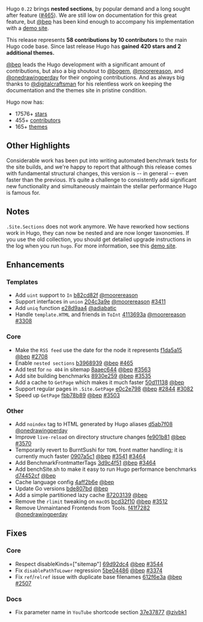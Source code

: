 
Hugo `0.22` brings **nested sections**, by popular demand and a long sought after feature ([#465](https://github.com/spf13/hugo/issues/465)).  We are still low on documentation for this great feature, but [@bep](https://github.com/bep)  has been kind enough to accompany his implementation with a [demo site](http://hugotest.bep.is/).

This release represents **58 contributions by 10 contributors** to the main Hugo code base. Since last release Hugo has **gained 420 stars and 2 additional themes.**

[@bep](https://github.com/bep) leads the Hugo development with a significant amount of contributions, but also a big shoutout to [@bogem](https://github.com/bogem), [@moorereason](https://github.com/moorereason), and [@onedrawingperday](https://github.com/onedrawingperday) for their ongoing contributions. And as always big thanks to [@digitalcraftsman](https://github.com/digitalcraftsman) for his relentless work on keeping the documentation and the themes site in pristine condition.

Hugo now has:

* 17576+ [stars](https://github.com/spf13/hugo/stargazers)
* 455+ [contributors](https://github.com/spf13/hugo/graphs/contributors)
* 165+ [themes](http://themes.gohugo.io/)

## Other Highlights

Considerable work has been put into writing automated benchmark tests for the site builds, and we're happy to report that although this release comes with fundamental structural changes, this version is -- in general -- even faster than the previous. It’s quite a challenge to consistently add significant new functionality and simultaneously maintain the stellar performance Hugo is famous for. 
 
## Notes

`.Site.Sections` does not work anymore. We have reworked how sections work in Hugo, they can now be nested and are now longer taxonomies. If you use the old collection, you should get detailed upgrade instructions in the log when you run `hugo`. For more information, see this [demo site](http://hugotest.bep.is/). 

## Enhancements

### Templates

* Add `uint` support to `In` [b82cd82f](https://github.com/spf13/hugo/commit/b82cd82f1198a371ed94bda7faafe22813f4cb29) [@moorereason](https://github.com/moorereason) 
* Support interfaces in `union` [204c3a9e](https://github.com/spf13/hugo/commit/204c3a9e32fcf6617ede978e35d3e2e89a5b491c) [@moorereason](https://github.com/moorereason) [#3411](https://github.com/spf13/hugo/issues/3411) 
* Add `uniq` function [e28d9aa4](https://github.com/spf13/hugo/commit/e28d9aa42c3429d22fe254e69e4605aaf1e684f3) [@adiabatic](https://github.com/adiabatic) 
* Handle `template.HTML` and friends in `ToInt` [4113693a](https://github.com/spf13/hugo/commit/4113693ac1b275f3a40aa5c248269340ef9b57f6) [@moorereason](https://github.com/moorereason) [#3308](https://github.com/spf13/hugo/issues/3308) 

### Core

* Make the `RSS feed` use the date for the node it represents [f1da5a15](https://github.com/spf13/hugo/commit/f1da5a15a37666ee59350d6600a8c14c1383f5bc) [@bep](https://github.com/bep) [#2708](https://github.com/spf13/hugo/issues/2708) 
* Enable `nested sections` [b3968939](https://github.com/spf13/hugo/commit/b39689393ccb8434d9a57658a64b77568c718e99) [@bep](https://github.com/bep) [#465](https://github.com/spf13/hugo/issues/465) 
* Add test for `no 404` in sitemap [8aaec644](https://github.com/spf13/hugo/commit/8aaec644a90d09bd7f079d35d382f76bb4ed35db) [@bep](https://github.com/bep) [#3563](https://github.com/spf13/hugo/issues/3563) 
* Add site building benchmarks [8930e259](https://github.com/spf13/hugo/commit/8930e259d78cba4041b550cc51a7f40bc91d7c20) [@bep](https://github.com/bep) [#3535](https://github.com/spf13/hugo/issues/3535) 
* Add a cache to `GetPage` which makes it much faster [50d11138](https://github.com/spf13/hugo/commit/50d11138f3e18b545c15fadf52f7b0b744bf3e7c) [@bep](https://github.com/bep) 
* Support regular pages in `.Site.GetPage` [e0c2e798](https://github.com/spf13/hugo/commit/e0c2e798201f75ae6e9a81a7442355288c2d141b) [@bep](https://github.com/bep) [#2844](https://github.com/spf13/hugo/issues/2844) 
[#3082](https://github.com/spf13/hugo/issues/3082) 
* Speed up `GetPage` [fbb78b89](https://github.com/spf13/hugo/commit/fbb78b89df8ccef8f0ab26af00aa45d35c1ee2cf) [@bep](https://github.com/bep) [#3503](https://github.com/spf13/hugo/issues/3503) 

### Other

* Add `noindex` tag to HTML generated by Hugo aliases [d5ab7f08](https://github.com/spf13/hugo/commit/d5ab7f087d967b30e7de7d789e6ad3091b42f1f7) [@onedrawingperday](https://github.com/onedrawingperday) 
* Improve `live-reload` on directory structure changes [fe901b81](https://github.com/spf13/hugo/commit/fe901b81191860b60e6fcb29f8ebf87baef2ee79) [@bep](https://github.com/bep) [#3570](https://github.com/spf13/hugo/issues/3570) 
* Temporarily revert to BurntSushi for `TOML` front matter handling; it is currently much faster [0907a5c1](https://github.com/spf13/hugo/commit/0907a5c1c293755e6bf297246f07888448d81f8b) [@bep](https://github.com/bep) [#3541](https://github.com/spf13/hugo/issues/3541) [#3464](https://github.com/spf13/hugo/issues/3464) 
* Add BenchmarkFrontmatterTags [3d9c4f51](https://github.com/spf13/hugo/commit/3d9c4f513b0443648d7e88995e351df1739646d2) [@bep](https://github.com/bep) [#3464](https://github.com/spf13/hugo/issues/3464) 
* Add benchSite.sh to make it easy to run Hugo performance benchmarks [d74452cf](https://github.com/spf13/hugo/commit/d74452cfe8f69a85ec83e05481e16bebf199a5cb) [@bep](https://github.com/bep) 
* Cache language config [4aff2b6e](https://github.com/spf13/hugo/commit/4aff2b6e7409a308f30cff1825fec02991e0d56a) [@bep](https://github.com/bep) 
* Update Go versions [bde807bd](https://github.com/spf13/hugo/commit/bde807bd1e560fb4cc765c0fc22132db7f8a0801) [@bep](https://github.com/bep) 
* Add a simple partitioned lazy cache [87203139](https://github.com/spf13/hugo/commit/87203139c38e0b992c96d7b8a23c7730649c68e5) [@bep](https://github.com/bep) 
* Remove the `rlimit` tweaking on `macOS` [bcd32f10](https://github.com/spf13/hugo/commit/bcd32f1086c8c604fb22a7496924e41cc46b1605) [@bep](https://github.com/bep) [#3512](https://github.com/spf13/hugo/issues/3512) 
* Remove Unmaintaned Frontends from Tools. [f41f7282](https://github.com/spf13/hugo/commit/f41f72822251c9a31031fd5b3dda585c57c8b028) [@onedrawingperday](https://github.com/onedrawingperday) 

## Fixes

### Core
* Respect disableKinds=["sitemap"] [69d92dc4](https://github.com/spf13/hugo/commit/69d92dc49cb8ab9276ab013d427ba2d9aaf9135d) [@bep](https://github.com/bep) [#3544](https://github.com/spf13/hugo/issues/3544) 
* Fix `disablePathToLower` regression [5be04486](https://github.com/spf13/hugo/commit/5be0448635fdf5fe6b1ee673e869f2b9baf1a5c6) [@bep](https://github.com/bep) [#3374](https://github.com/spf13/hugo/issues/3374) 
* Fix `ref`/`relref` issue with duplicate base filenames [612f6e3a](https://github.com/spf13/hugo/commit/612f6e3afe0510c31f70f3621f3dc8ba609dade4) [@bep](https://github.com/bep) [#2507](https://github.com/spf13/hugo/issues/2507) 

### Docs

* Fix parameter name in `YouTube` shortcode section [37e37877](https://github.com/spf13/hugo/commit/37e378773fbc127863f2b7a389d5ce3a14674c73) [@zivbk1](https://github.com/zivbk1) 

